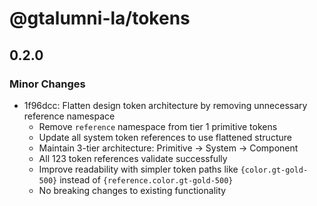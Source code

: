 # @gtalumni-la/tokens

## 0.2.0

### Minor Changes

- 1f96dcc: Flatten design token architecture by removing unnecessary reference namespace
  - Remove `reference` namespace from tier 1 primitive tokens
  - Update all system token references to use flattened structure
  - Maintain 3-tier architecture: Primitive → System → Component
  - All 123 token references validate successfully
  - Improve readability with simpler token paths like `{color.gt-gold-500}` instead of `{reference.color.gt-gold-500}`
  - No breaking changes to existing functionality
